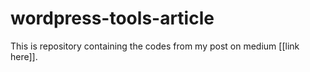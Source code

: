 # wordpress-tools-article
This is repository containing the codes from my post on medium [[link here]]. 
